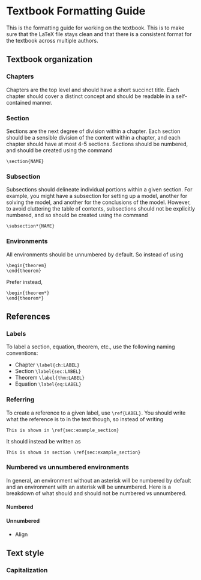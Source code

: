 # Textbook Formatting Guide 
This is the formatting guide for working on the textbook. This is to make sure that the LaTeX file stays clean and that there is a consistent format for the textbook across multiple authors.

## Textbook organization
### Chapters
Chapters are the top level and should have a short succinct title. Each chapter should cover a distinct concept and should be readable in a self-contained manner.

### Section
Sections are the next degree of division within a chapter. Each section should be a sensible division of the content within a chapter, and each chapter should have at most 4-5 sections. Sections should be numbered, and should be created using the command
```
\section{NAME}
```

### Subsection
Subsections should delineate individual portions within a given section. For example, you might have a subsection for setting up a model, another for solving the model, and another for the conclusions of the model. However, to avoid cluttering the table of contents, subsections should not be explicitly numbered, and so should be created using the command
```
\subsection*{NAME}
```

### Environments
All environments should be unnumbered by default. So instead of using
```
\begin{theorem}
\end{theorem}
```
Prefer instead,
```
\begin{theorem*}
\end{theorem*}
```


## References
### Labels
To label a section, equation, theorem, etc., use the following naming conventions:
* Chapter `\label{ch:LABEL}`
* Section `\label{sec:LABEL}`
* Theorem `\label{thm:LABEL}`
* Equation `\label{eq:LABEL}`

### Referring
To create a reference to a given label, use `\ref{LABEL}`. You should write what the reference is to in the text though, so instead of writing
```
This is shown in \ref{sec:example_section}
```
It should instead be written as
```
This is shown in section \ref{sec:example_section}
```

### Numbered vs unnumbered environments
In general, an environment without an asterisk will be numbered by default and an environment with an asterisk will be unnumbered. Here is a breakdown of what should and should not be numbered vs unnumbered.

#### Numbered

#### Unnumbered
* Align


## Text style
### Capitalization
